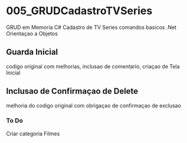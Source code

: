 # 005_GRUDCadastroTVSeries
GRUD em Memoria C# Cadastro de TV Series comandos basicos .Net Orientaçao a Objetos

## Guarda Inicial
codigo original com melhorias, inclusao de comentario, criaçao de Tela Inicial

## Inclusao de Confirmaçao de Delete
melhoria do codigo original com obrigaçao de confirmaçao de exclusao



### To Do 
Criar categoria Filmes

